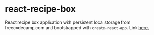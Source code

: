 # react-recipe-box

React recipe box application with persistent local storage from freecodecamp.com and bootstrapped with `create-react-app`. Link [here.](https://react-recipe-box-zfkyrpafin.now.sh/)